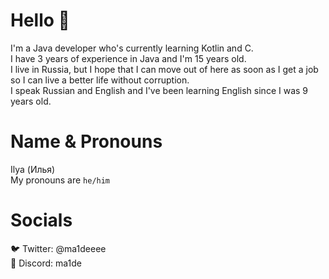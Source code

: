 # Hello 👋
I'm a Java developer who's currently learning Kotlin and C.<br>
I have 3 years of experience in Java and I'm 15 years old.<br>
I live in Russia, but I hope that I can move out of here as soon as I get a job so I can live a better life without corruption.<br>
I speak Russian and English and I've been learning English since I was 9 years old.<br>

# Name & Pronouns
Ilya (Илья)<br>
My pronouns are `he/him`

# Socials
🐦 Twitter: @ma1deeee<br>
💬 Discord: ma1de<br>
